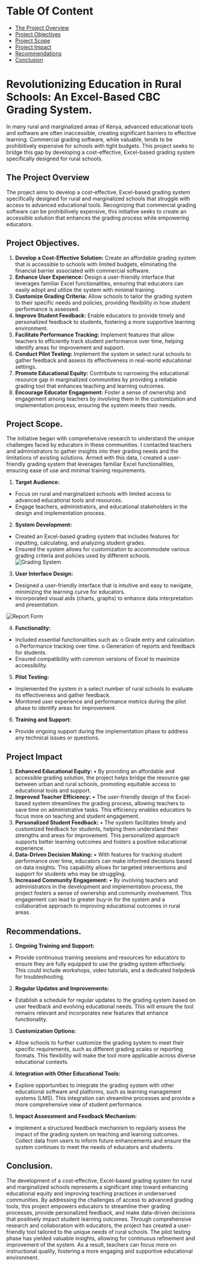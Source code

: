 # Table Of Content
- [The Project Overview](#the-project-overview)
- [Project Objectives](#project-objectives)
- [Project Scope](#project-scope)
- [Project Impact](#project-impact)
- [Recommendations](#recommendations)
- [Conclusion](#conclusion)

# Revolutionizing Education in Rural Schools: An Excel-Based CBC Grading System.
In many rural and marginalized areas of Kenya, advanced educational tools and software are often inaccessible, creating significant barriers to effective learning. Commercial grading software, while valuable, tends to be prohibitively expensive for schools with tight budgets. This project seeks to bridge this gap by developing a cost-effective, Excel-based grading system specifically designed for rural schools.
## The Project Overview
The project aims to develop a cost-effective, Excel-based grading system specifically designed for rural and marginalized schools that struggle with access to advanced educational tools. Recognizing that commercial grading software can be prohibitively expensive, this initiative seeks to create an accessible solution that enhances the grading process while empowering educators.
## Project Objectives.
1.	**Develop a Cost-Effective Solution:** Create an affordable grading system that is accessible to schools with limited budgets, eliminating the financial barrier associated with commercial software.
2.	**Enhance User Experience:** Design a user-friendly interface that leverages familiar Excel functionalities, ensuring that educators can easily adopt and utilize the system with minimal training.
3.	**Customize Grading Criteria:** Allow schools to tailor the grading system to their specific needs and policies, providing flexibility in how student performance is assessed.
4.	**Improve Student Feedback:** Enable educators to provide timely and personalized feedback to students, fostering a more supportive learning environment.
5.	**Facilitate Performance Tracking:** Implement features that allow teachers to efficiently track student performance over time, helping identify areas for improvement and support.
6.	**Conduct Pilot Testing:** Implement the system in select rural schools to gather feedback and assess its effectiveness in real-world educational settings.
7.	**Promote Educational Equity:** Contribute to narrowing the educational resource gap in marginalized communities by providing a reliable grading tool that enhances teaching and learning outcomes.
8.	**Encourage Educator Engagement:** Foster a sense of ownership and engagement among teachers by involving them in the customization and implementation process, ensuring the system meets their needs.
## Project Scope.
The initiative began with comprehensive research to understand the unique challenges faced by educators in these communities. I contacted teachers and administrators to gather insights into their grading needs and the limitations of existing solutions. Armed with this data, I created a user-friendly grading system that leverages familiar Excel functionalities, ensuring ease of use and minimal training requirements.
1.	**Target Audience:**
- Focus on rural and marginalized schools with limited access to advanced educational tools and resources.
- Engage teachers, administrators, and educational stakeholders in the design and implementation process.
2.	**System Development:**
- Created an Excel-based grading system that includes features for inputting, calculating, and analyzing student grades.
- Ensured the system allows for customization to accommodate various grading criteria and policies used by different schools.
  ![Grading System](https://github.com/WILSONGITONGA/CBC-School-Grading-System/blob/main/CBC%20Grading%20System.png)
3.	**User Interface Design:**
- Designed a user-friendly interface that is intuitive and easy to navigate, minimizing the learning curve for educators.
- Incorporated visual aids (charts, graphs) to enhance data interpretation and presentation.

![Report Form](https://github.com/WILSONGITONGA/CBC-School-Grading-System/blob/main/Report%20Form.png)

4.	**Functionality:**
- Included essential functionalities such as: 
 o	 Grade entry and calculation.
 o	 Performance tracking over time.
 o	Generation of reports and feedback for students.
- Ensured compatibility with common versions of Excel to maximize accessibility.
5.	**Pilot Testing:**
- Implemented the system in a select number of rural schools to evaluate its effectiveness and gather feedback.
- Monitored user experience and performance metrics during the pilot phase to identify areas for improvement.
6.	**Training and Support:**
- Provide ongoing support during the implementation phase to address any technical issues or questions.
## Project Impact
1.	**Enhanced Educational Equity:**
•	By providing an affordable and accessible grading solution, the project helps bridge the resource gap between urban and rural schools, promoting equitable access to educational tools and support.
2.	**Improved Teacher Efficiency:**
•	The user-friendly design of the Excel-based system streamlines the grading process, allowing teachers to save time on administrative tasks. This efficiency enables educators to focus more on teaching and student engagement.
3.	**Personalized Student Feedback:**
•	The system facilitates timely and customized feedback for students, helping them understand their strengths and areas for improvement. This personalized approach supports better learning outcomes and fosters a positive educational experience.
4.	**Data-Driven Decision Making:**
•	With features for tracking student performance over time, educators can make informed decisions based on data insights. This capability allows for targeted interventions and support for students who may be struggling.
5.	**Increased Community Engagement:**
•	By involving teachers and administrators in the development and implementation process, the project fosters a sense of ownership and community involvement. This engagement can lead to greater buy-in for the system and a collaborative approach to improving educational outcomes in rural areas.
## Recommendations.
1.	**Ongoing Training and Support:**
- Provide continuous training sessions and resources for educators to ensure they are fully equipped to use the grading system effectively. This could include workshops, video tutorials, and a dedicated helpdesk for troubleshooting.
2.	**Regular Updates and Improvements:**
- Establish a schedule for regular updates to the grading system based on user feedback and evolving educational needs. This will ensure the tool remains relevant and incorporates new features that enhance functionality.
3.	**Customization Options:**
- Allow schools to further customize the grading system to meet their specific requirements, such as different grading scales or reporting formats. This flexibility will make the tool more applicable across diverse educational contexts.
4.	**Integration with Other Educational Tools:**
- Explore opportunities to integrate the grading system with other educational software and platforms, such as learning management systems (LMS). This integration can streamline processes and provide a more comprehensive view of student performance.
5.	**Impact Assessment and Feedback Mechanism:**
- Implement a structured feedback mechanism to regularly assess the impact of the grading system on teaching and learning outcomes. Collect data from users to inform future enhancements and ensure the system continues to meet the needs of educators and students.
## Conclusion.
The development of a cost-effective, Excel-based grading system for rural and marginalized schools represents a significant step toward enhancing educational equity and improving teaching practices in underserved communities. By addressing the challenges of access to advanced grading tools, this project empowers educators to streamline their grading processes, provide personalized feedback, and make data-driven decisions that positively impact student learning outcomes.
Through comprehensive research and collaboration with educators, the project has created a user-friendly tool tailored to the unique needs of rural schools. The pilot testing phase has yielded valuable insights, allowing for continuous refinement and improvement of the system. As a result, teachers can focus more on instructional quality, fostering a more engaging and supportive educational environment.

